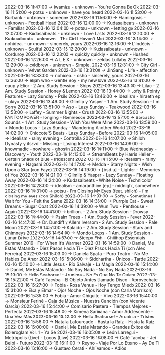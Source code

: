 2022-03-16 11:47:00 -> iwamizu - unknown - You're Gonna Be Ok
2022-03-16 11:51:00 -> potsu - unknown - have you heard
2022-03-16 11:53:00 -> Burbank - unknown - someone
2022-03-16 11:56:00 -> Flamingosis - unknown - Football Head
2022-03-16 12:00:00 -> Kudasaibeats - unknown - Familiar
2022-03-16 12:04:00 -> potsu - unknown - letting go
2022-03-16 12:07:00 -> Kudasaibeats - unknown - Love Lasts
2022-03-16 12:10:00 -> Kudasaibeats - unknown - The Girl I Haven't Met
2022-03-16 12:14:00 -> nohidea. - unknown - sincerely, yours
2022-03-16 12:16:00 -> L’Indécis - unknown - Soulful
2022-03-16 12:20:00 -> Kudasaibeats - unknown - Corduroy
2022-03-16 12:23:00 -> quickly quickly - unknown - Hushed
2022-03-16 12:26:00 -> A L E X - unknown - Zeldas Lullaby
2022-03-16 12:29:00 -> coldbrew - unknown - Simple.
2022-03-16 12:31:00 -> City Girl - unknown - Velvet Garden
2022-03-16 13:31:00 -> JinSang - Life - affection
2022-03-16 13:33:00 -> nohidea. - osho - sincerely, yours
2022-03-16 13:36:00 -> elijah who - Gentle Boy - my new love
2022-03-16 13:41:00 -> eaup y Elior - 2 Am. Study Session - Ships
2022-03-16 13:43:00 -> Lilac - 2 Am. Study Session - Honey & Lemon
2022-03-16 13:44:00 -> Lofty & Pointy Features - Lazy Sunday - Psilo
2022-03-16 13:46:00 -> idealism - hiraeth ep - ukiyo
2022-03-16 13:49:00 -> Glimlip y Yasper - 1 Am. Study Session - I'm Sorry
2022-03-16 13:51:00 -> Aso - Lazy Sunday - Teakwood
2022-03-16 13:53:00 -> Laffey - Summer Nights - Crush
2022-03-16 13:55:00 -> FANTOMPOWER - longing - Reminesce
2022-03-16 13:57:00 -> Sarcastic Sounds - 1 Am. Study Session - Wish You Were Mine
2022-03-16 13:59:00 -> Mondo Loops - Lazy Sunday - Wandering Another World
2022-03-16 14:02:00 -> Chiccote'S Beats - Lazy Sunday - Before
2022-03-16 14:05:00 -> idealism - rainy evening - Controlla
2022-03-16 14:07:00 -> Shiloh Dynasty y itssvd - Missing - Losing Interest
2022-03-16 14:09:00 -> knowmadic - nowhere - ghostin
2022-03-16 14:11:00 -> Blue Wednesday - Discovery - Youth
2022-03-16 14:13:00 -> StreamBeats by Harris Heller - Certain Shade of Blue - Iridescent
2022-03-16 14:15:00 -> idealism - rainy evening - Nagashi
2022-03-16 14:17:00 -> Medda - Starry Nights - Wish Upon a Star (con Faye)
2022-03-16 14:19:00 -> [bsd.u] - Lighter - Memories of You
2022-03-16 14:21:00 -> Glimlip & Yasper - Lazy Sunday - Floating Away
2022-03-16 14:24:00 -> Kudasaibeats - White Noise - Technicolor
2022-03-16 14:28:00 -> idealism - amaranthine [ep] - midnight, somewhere
2022-03-16 14:31:00 -> potsu - I'm Closing My Eyes (feat. shiloh) - i'm closing my eyes (con Shiloh)
2022-03-16 14:33:00 -> Softy - Sometimes I Wait for You - Felt the Same
2022-03-16 14:36:00 -> Purrple Cat - Sweet Dreams - Sugar Coat
2022-03-16 14:39:00 -> Wun Two - Penthouse - Again
2022-03-16 14:41:00 -> brillion. - 2 Am. Study Session - Drowsy
2022-03-16 14:44:00 -> Psalm Trees - 1 Am. Study Session - Fever
2022-03-16 14:47:00 -> Dr. Dundiff y Allem Iversom - 2 Am. Study Session - Pale Moon
2022-03-16 14:51:00 -> Kalaido - 2 Am. Study Session - Stars and Chimneys
2022-03-16 14:54:00 -> Mondo Loops - 1 Am. Study Session - Lunar Drive
2022-03-16 14:57:00 -> Sleepy Fish - Chillhop Essentials Summer 2019 - For When It’s Warmer
2022-03-16 14:59:00 -> Daniel, Me Estás Matando - Diez Pasos Hacia Ti - Diez Pasos Hacia Ti (con Alex Ferreira)
2022-03-16 15:03:00 -> Daniela Spalla - Puro Teatro - No Me Hables De Amor
2022-03-16 15:06:00 -> Siddhartha - Únicos - Tarde
2022-03-16 15:10:00 -> Little Jesus - Río Salvaje - La Magia
2022-03-16 15:14:00 -> Daniel, Me Estás Matando - No Soy Nada - No Soy Nada
2022-03-16 15:19:00 -> Hello Seahorse! - Arunima - No Es Que No Te Quiera
2022-03-16 15:22:00 -> Café Tacvba - El Objeto Antes Llamado Disco - Aprovéchate
2022-03-16 15:27:00 -> Fobia - Rosa Venus - Hoy Tengo Miedo
2022-03-16 15:31:00 -> Elsa y Elmar - Ojos Noche - Ojos Noche (con Carla Morrison)
2022-03-16 15:35:00 -> Fobia - Amor Chiquito - Vivo
2022-03-16 15:40:00 -> Monsieur Periné - Caja de Música - Nuestra Canción (con Vicente García)
2022-03-16 15:44:00 -> Comisario Pantera - Tiempos Mejores - Perfecta
2022-03-16 15:48:00 -> Ximena Sariñana - Amor Adolescente - Una Vez Más
2022-03-16 15:52:00 -> Hello Seahorse! - Arunima - Tristes
2022-03-16 15:56:00 -> Natalia Lafourcade - Hasta la Raíz - Hasta la Raíz
2022-03-16 16:00:00 -> Daniel, Me Estás Matando - Grandes Éxitos del Boleroglam Vol. 1 - Ya Sé
2022-03-16 16:05:00 -> León Larregui - Metrópolis (Live) - Locos (Live)
2022-03-16 16:08:00 -> Café Tacvba - Jei Beibi - Futuro
2022-03-16 16:11:00 -> Reyno - Viaje Por Lo Eterno - Ay De Ti
2022-03-16 16:16:00 -> Gustavo Cerati - Ahí Vamos - Adiós
